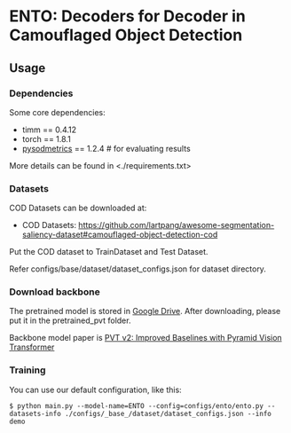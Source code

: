 # ENTO: Decoders for Decoder in Camouflaged Object Detection



## Usage

### Dependencies

Some core dependencies:

- timm == 0.4.12
- torch == 1.8.1
- [pysodmetrics](https://github.com/lartpang/PySODMetrics) == 1.2.4 # for evaluating results

More details can be found in <./requirements.txt>

### Datasets

COD Datasets can be downloaded at:
- COD Datasets: <https://github.com/lartpang/awesome-segmentation-saliency-dataset#camouflaged-object-detection-cod>

Put the COD dataset to TrainDataset and Test Dataset. 

Refer configs/base/dataset/dataset_configs.json for dataset directory.

### Download backbone
The pretrained model is stored in [Google Drive](https://drive.google.com/file/d/1H3UeZzOk7KL7_-SkUvk6Qijjq_dQrE98/view?usp=share_link). After downloading, please put it in the pretrained_pvt folder.

Backbone model paper is [PVT v2: Improved Baselines with Pyramid Vision Transformer](https://arxiv.org/abs/2106.13797)


### Training

You can use our default configuration, like this:

```shell
$ python main.py --model-name=ENTO --config=configs/ento/ento.py --datasets-info ./configs/_base_/dataset/dataset_configs.json --info demo
```

